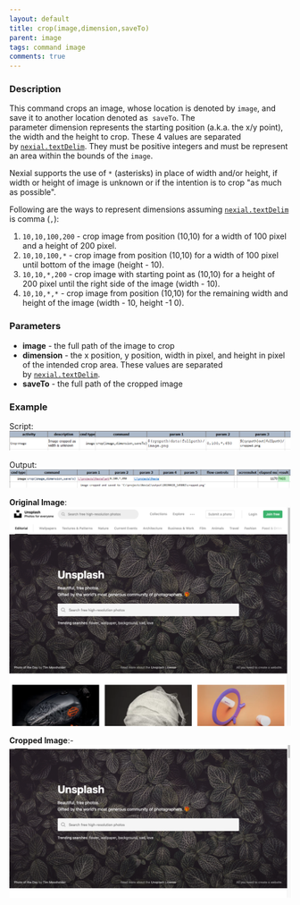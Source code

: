 ```yaml
---
layout: default
title: crop(image,dimension,saveTo)
parent: image
tags: command image
comments: true
---
```



### Description
This command crops an image, whose location is denoted by `image`, and save it to another location denoted as 
`saveTo`. The parameter dimension represents the starting position (a.k.a. the x/y point), the width and the height to 
crop. These 4 values are separated by [`nexial.textDelim`](../../systemvars/index#nexial.textDelim). They must be 
positive integers and must be represent an area within the bounds of the `image`.

Nexial supports the use of `*` (asterisks) in place of width and/or height, if width or height of image is unknown or 
if the intention is to crop "as much as possible".

Following are the ways to represent dimensions assuming [`nexial.textDelim`](../../systemvars/index#nexial.textDelim) 
is comma (`,`):
1. `10,10,100,200` - crop image from position (10,10) for a width of 100 pixel and a height of 200 pixel.
2. `10,10,100,*` - crop image from position (10,10) for a width of 100 pixel until bottom of the image (height - 10). 
3. `10,10,*,200` - crop image with starting point as (10,10) for a height of 200 pixel until the right side of the 
   image (width - 10).
4. `10,10,*,*` - crop image from position (10,10) for the remaining width and height of the image (width - 10, 
   height -1 0). 

### Parameters
- **image** - the full path of the image to crop
- **dimension** - the x position, y position, width in pixel, and height in pixel of the intended crop area. 
  These values are separated by [`nexial.textDelim`](../../systemvars/index#nexial.textDelim).
- **saveTo** - the full path of the cropped image


### Example
Script:<br/>
![SCRIPT](image/crop_01.png)

Output:<br/>
![output](image/crop_02.png)

**Original Image**:<br/>
<img src="image/crop_03.png" style="border-radius:unset;box-shadow:none"/>
<br/>

**Cropped Image**:-<br>
<img src="image/crop_04.png" style="border-radius:unset;box-shadow:none"/>
<br/>